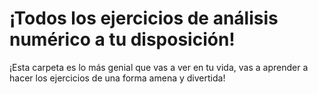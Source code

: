 # ¡Todos los ejercicios de análisis numérico a tu disposición!

¡Esta carpeta es lo más genial que vas a ver en tu vida, vas a aprender a hacer los ejercicios de una forma amena y divertida!


